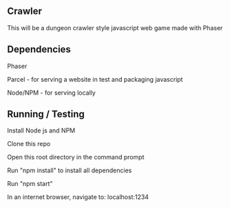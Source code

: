 ## Crawler

This will be a dungeon crawler style javascript web game made with Phaser

## Dependencies

Phaser

Parcel - for serving a website in test and packaging javascript

Node/NPM - for serving locally

## Running / Testing

Install Node js and NPM

Clone this repo

Open this root directory in the command prompt

Run "npm install" to install all dependencies

Run "npm start"

In an internet browser, navigate to: localhost:1234